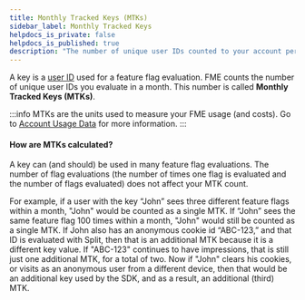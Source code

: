 ```yaml
---
title: Monthly Tracked Keys (MTKs)
sidebar_label: Monthly Tracked Keys
helpdocs_is_private: false
helpdocs_is_published: true
description: "The number of unique user IDs counted to your account per month"
---
```


A key is a [user ID](/docs/feature-management-experimentation/10-getting-started/docs/key-concepts/keys/keys.md) used for a feature flag evaluation. FME counts the number of unique user IDs you evaluate in a month. This number is called **Monthly Tracked Keys (MTKs)**.

:::info
MTKs are the units used to measure your FME usage (and costs).  Go to [Account Usage Data](https://help.split.io/hc/en-us/articles/360034159232-Account-usage-data#usage-data) for more information.
:::

#### How are MTKs calculated?

A key can (and should) be used in many feature flag evaluations. The number of flag evaluations (the number of times one flag is evaluated and the number of flags evaluated) does not affect your MTK count.

For example, if a user with the key “John” sees three different feature flags within a month, "John" would be counted as a single MTK. If “John” sees the same feature flag 100 times within a month, "John" would still be counted as a single MTK. If John also has an anonymous cookie id “ABC-123,” and that ID is evaluated with Split, then that is an additional MTK because it is a different key value. If "ABC-123" continues to have impressions, that is still just one additional MTK, for a total of two. Now if "John" clears his cookies, or visits as an anonymous user from a different device, then that would be an additional key used by the SDK, and as a result, an additional (third) MTK.
